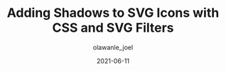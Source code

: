 ---
author: olawanle_joel
date: 2021-06-11
publisher: css
tags:
  - css
  - svg
  - effects
target_url: https://css-tricks.com/adding-shadows-to-svg-icons-with-css-and-svg-filters/
title: Adding Shadows to SVG Icons with CSS and SVG Filters
---